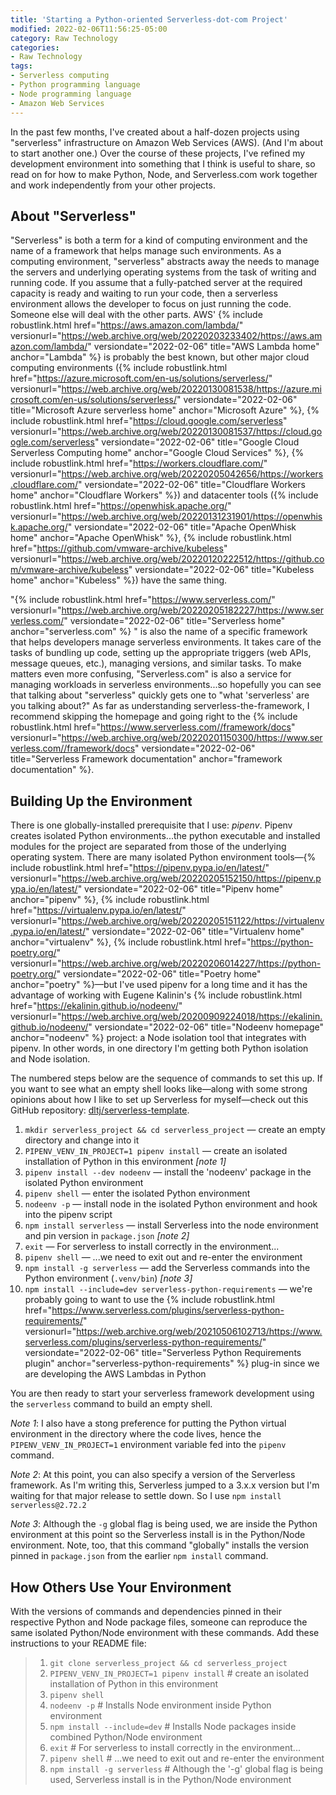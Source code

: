 ```yaml
---
title: 'Starting a Python-oriented Serverless-dot-com Project'
modified: 2022-02-06T11:56:25-05:00
category: Raw Technology
categories:
- Raw Technology
tags:
- Serverless computing
- Python programming language
- Node programming language
- Amazon Web Services
---
```


In the past few months, I've created about a half-dozen projects using "serverless" infrastructure on Amazon Web Services (AWS). 
(And I'm about to start another one.)
Over the course of these projects, I've refined my development environment into something that I think is useful to share, so read on for how to make Python, Node, and Serverless.com work together and work independently from your other projects. 

## About "Serverless"
"Serverless" is both a term for a kind of computing environment and the name of a framework that helps manage such environments. 
As a computing environment, "serverless" abstracts away the needs to manage the servers and underlying operating systems from the task of writing and running code. 
If you assume that a fully-patched server at the required capacity is ready and waiting to run your code, then a serverless environment allows the developer to focus on just running the code. 
Someone else will deal with the other parts. 
AWS' {% include robustlink.html href="https://aws.amazon.com/lambda/" versionurl="https://web.archive.org/web/20220203233402/https://aws.amazon.com/lambda/" versiondate="2022-02-06" title="AWS Lambda home" anchor="Lambda" %}  is probably the best known, but other major cloud computing environments ({% include robustlink.html href="https://azure.microsoft.com/en-us/solutions/serverless/" versionurl="https://web.archive.org/web/20220130081538/https://azure.microsoft.com/en-us/solutions/serverless/" versiondate="2022-02-06" title="Microsoft Azure serverless home" anchor="Microsoft Azure" %}, {% include robustlink.html href="https://cloud.google.com/serverless" versionurl="https://web.archive.org/web/20220130081537/https://cloud.google.com/serverless" versiondate="2022-02-06" title="Google Cloud Serverless Computing home" anchor="Google Cloud Services" %}, {% include robustlink.html href="https://workers.cloudflare.com/" versionurl="https://web.archive.org/web/20220205042656/https://workers.cloudflare.com/" versiondate="2022-02-06" title="Cloudflare Workers home" anchor="Cloudflare Workers" %}) and datacenter tools ({% include robustlink.html href="https://openwhisk.apache.org/" versionurl="https://web.archive.org/web/20220131231901/https://openwhisk.apache.org/" versiondate="2022-02-06" title="Apache OpenWhisk home" anchor="Apache OpenWhisk" %}, {% include robustlink.html href="https://github.com/vmware-archive/kubeless" versionurl="https://web.archive.org/web/20220120222512/https://github.com/vmware-archive/kubeless" versiondate="2022-02-06" title="Kubeless home" anchor="Kubeless" %}) have the same thing.

"{% include robustlink.html href="https://www.serverless.com/" versionurl="https://web.archive.org/web/20220205182227/https://www.serverless.com/" versiondate="2022-02-06" title="Serverless home" anchor="serverless.com" %} " is also the name of a specific framework that helps developers manage serverless environments. 
It takes care of the tasks of bundling up code, setting up the appropriate triggers (web APIs, message queues, etc.), managing versions, and similar tasks. 
To make matters even more confusing, "Serverless.com" is also a service for managing workloads in serverless environments...so hopefully you can see that talking about "serverless" quickly gets one to "what 'serverless' are you talking about?" 
As far as understanding serverless-the-framework, I recommend skipping the homepage and going right to the {% include robustlink.html href="https://www.serverless.com//framework/docs" versionurl="https://web.archive.org/web/20220201150300/https://www.serverless.com//framework/docs" versiondate="2022-02-06" title="Serverless Framework documentation" anchor="framework documentation" %}.

## Building Up the Environment
There is one globally-installed prerequisite that I use: _pipenv_. 
Pipenv creates isolated Python environments...the python executable and installed modules for the project are separated from those of the underlying operating system. 
There are many isolated Python environment tools—{% include robustlink.html href="https://pipenv.pypa.io/en/latest/" versionurl="https://web.archive.org/web/20220205152150/https://pipenv.pypa.io/en/latest/" versiondate="2022-02-06" title="Pipenv home" anchor="pipenv" %}, {% include robustlink.html href="https://virtualenv.pypa.io/en/latest/" versionurl="https://web.archive.org/web/20220205151122/https://virtualenv.pypa.io/en/latest/" versiondate="2022-02-06" title="Virtualenv home" anchor="virtualenv" %}, {% include robustlink.html href="https://python-poetry.org/" versionurl="https://web.archive.org/web/20220206014227/https://python-poetry.org/" versiondate="2022-02-06" title="Poetry home" anchor="poetry" %}—but I've used pipenv for a long time and it has the advantage of working with Eugene Kalinin's {% include robustlink.html href="https://ekalinin.github.io/nodeenv/" versionurl="https://web.archive.org/web/20200909224018/https://ekalinin.github.io/nodeenv/" versiondate="2022-02-06" title="Nodeenv homepage" anchor="nodeenv" %} project: a Node isolation tool that integrates with pipenv. 
In other words, in one directory I'm getting both Python isolation and Node isolation.

The numbered steps below are the sequence of commands to set this up. If you want to see what an empty shell looks like—along with some strong opinions about how I like to set up Serverless for myself—check out this GitHub repository: [dltj/serverless-template](https://github.com/dltj/serverless-template).

1. `mkdir serverless_project && cd serverless_project` — create an empty directory and change into it
1. `PIPENV_VENV_IN_PROJECT=1 pipenv install` — create an isolated installation of Python in this environment _[note 1]_
1. `pipenv install --dev nodeenv` — install the 'nodeenv' package in the isolated Python environment
1. `pipenv shell` — enter the isolated Python environment
1. `nodeenv -p` — install node in the isolated Python environment and hook into the pipenv script
1. `npm install serverless` — install Serverless into the node environment and pin version in `package.json` _[note 2]_
1. `exit` — For serverless to install correctly in the environment...
1. `pipenv shell` — ...we need to exit out and re-enter the environment
1. `npm install -g serverless` — add the Serverless commands into the Python environment (`.venv/bin`) _[note 3]_
1. `npm install --include=dev serverless-python-requirements` — we're probably going to want to use the {% include robustlink.html href="https://www.serverless.com/plugins/serverless-python-requirements/" versionurl="https://web.archive.org/web/20210506102713/https://www.serverless.com/plugins/serverless-python-requirements/" versiondate="2022-02-06" title="Serverless Python Requirements plugin" anchor="serverless-python-requirements" %}  plug-in since we are developing the AWS Lambdas in Python

You are then ready to start your serverless framework development using the `serverless` command to build an empty shell.

_Note 1_: I also have a stong preference for putting the Python virtual environment in the directory where the code lives, hence the `PIPENV_VENV_IN_PROJECT=1` environment variable fed into the `pipenv` command.

_Note 2_: At this point, you can also specify a version of the Serverless framework. As I'm writing this, Serverless jumped to a 3.x.x version but I'm waiting for that major release to settle down. So I use `npm install serverless@2.72.2`

_Note 3_: Although the `-g` global flag is being used, we are inside the Python environment at this point so the Serverless install is in the Python/Node environment. Note, too, that this command "globally" installs the version pinned in `package.json` from the earlier `npm install` command.

## How Others Use Your Environment
With the versions of commands and dependencies pinned in their respective Python and Node package files, someone can reproduce the same isolated Python/Node environment with these commands.
Add these instructions to your README file:

> 1. `git clone serverless_project && cd serverless_project`
> 2. `PIPENV_VENV_IN_PROJECT=1 pipenv install` # create an isolated installation of Python in this environment
> 3. `pipenv shell` 
> 4. `nodeenv -p` # Installs Node environment inside Python environment
> 5. `npm install --include=dev` # Installs Node packages inside combined Python/Node environment
> 6. `exit` # For serverless to install correctly in the environment...
> 7. `pipenv shell` # ...we need to exit out and re-enter the environment
> 8. `npm install -g serverless` # Although the '-g' global flag is being used, Serverless install is in the Python/Node environment
